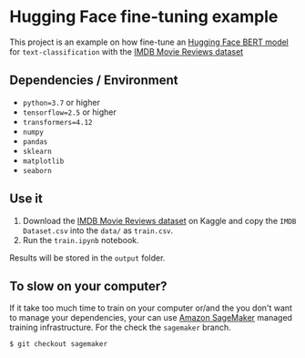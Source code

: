 # Hugging Face fine-tuning example 

This project is an example on how fine-tune an [Hugging Face BERT model](https://huggingface.co/bert-base-uncased) for `text-classification` with the [IMDB Movie Reviews dataset](https://www.kaggle.com/lakshmi25npathi/sentiment-analysis-of-imdb-movie-reviews)

## Dependencies / Environment

- `python=3.7` or higher
- `tensorflow=2.5` or higher
- `transformers=4.12`
- `numpy`
- `pandas`
- `sklearn`
- `matplotlib`
- `seaborn`

## Use it

1. Download the [IMDB Movie Reviews dataset](https://www.kaggle.com/lakshmi25npathi/sentiment-analysis-of-imdb-movie-reviews) on Kaggle and copy the `IMDB Dataset.csv` into the `data/` as `train.csv`.
2. Run the `train.ipynb` notebook.

Results will be stored in the `output` folder.

## To slow on your computer?

If it take too much time to train on your computer or/and the you don't want to manage your dependencies, your can use [Amazon SageMaker](https://aws.amazon.com/en/sagemaker/) managed training infrastructure. For the check the `sagemaker` branch.

`$ git checkout sagemaker`
